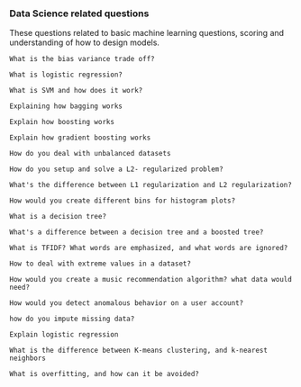 ### Data Science related questions

These questions related to basic machine learning questions, scoring and understanding of how to design models. 

```
What is the bias variance trade off?
```

```
What is logistic regression?
```

```
What is SVM and how does it work?
```

```
Explaining how bagging works
```

```
Explain how boosting works
```

```
Explain how gradient boosting works
```

```
How do you deal with unbalanced datasets
```

```
How do you setup and solve a L2- regularized problem?
```

```
What's the difference between L1 regularization and L2 regularization?
```

```
How would you create different bins for histogram plots?
```

```
What is a decision tree?
```

```
What's a difference between a decision tree and a boosted tree?
```

```
What is TFIDF? What words are emphasized, and what words are ignored?
```

```
How to deal with extreme values in a dataset?
```


```
How would you create a music recommendation algorithm? what data would need?
```

```
How would you detect anomalous behavior on a user account?
```

```
how do you impute missing data?
```

```
Explain logistic regression
```

```
What is the difference between K-means clustering, and k-nearest neighbors
```

```
What is overfitting, and how can it be avoided?
```
